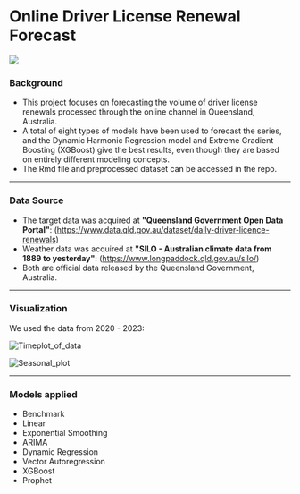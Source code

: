 # Online Driver License Renewal Forecast

![](https://github.com/austinmyc/Driver-License-Renewal/assets/59735570/6743a3d5-d7b8-4af4-97e2-2edcc13651e0)

### Background

- This project focuses on forecasting the volume of driver license renewals processed through the online channel in Queensland, Australia. 
- A total of eight types of models have been used to forecast the series, and the Dynamic Harmonic Regression model and Extreme Gradient Boosting (XGBoost) give the best results, even though they are based on entirely different modeling concepts. 
- The Rmd file and preprocessed dataset can be accessed in the repo.

---

### Data Source
- The target data was acquired at **"Queensland Government Open Data Portal"**: (https://www.data.qld.gov.au/dataset/daily-driver-licence-renewals)
- Weather data was acquired at **"SILO - Australian climate data from 1889 to yesterday"**: (https://www.longpaddock.qld.gov.au/silo/)
- Both are official data released by the Queensland Government, Australia.

---

### Visualization
We used the data from 2020 - 2023:

![Timeplot_of_data](https://github.com/austinmyc/Driver-License-Renewal/assets/59735570/b2c2e6a2-aafd-41a3-bec5-4da89ac9d4a2)

![Seasonal_plot](https://github.com/austinmyc/Driver-License-Renewal/assets/59735570/55ab2acf-f8a3-4e80-9f06-5d9a1f704535)

---

### Models applied
- Benchmark 
- Linear 
- Exponential Smoothing 
- ARIMA
- Dynamic Regression 
- Vector Autoregression
- XGBoost
- Prophet
